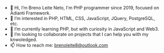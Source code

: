 - 👋 Hi, I’m Breno Leite Neto, I'm PHP programmer since 2019, focused on Adianti Framework.
- 👀 I’m interested in PHP, HTML, CSS, JavaScript, JQuery, PostgreSQL, etc.
- 🌱 I’m currently learning PHP, but with curiosity in JavaScript and Web3.
- 💞️ I’m looking to collaborate on projects that I can help you with my knwoledged.
- 📫 How to reach me: brenoleite8@outlook.com

<!---
brenoleite8/brenoleite8 is a ✨ special ✨ repository because its `README.md` (this file) appears on your GitHub profile.
You can click the Preview link to take a look at your changes.
--->

